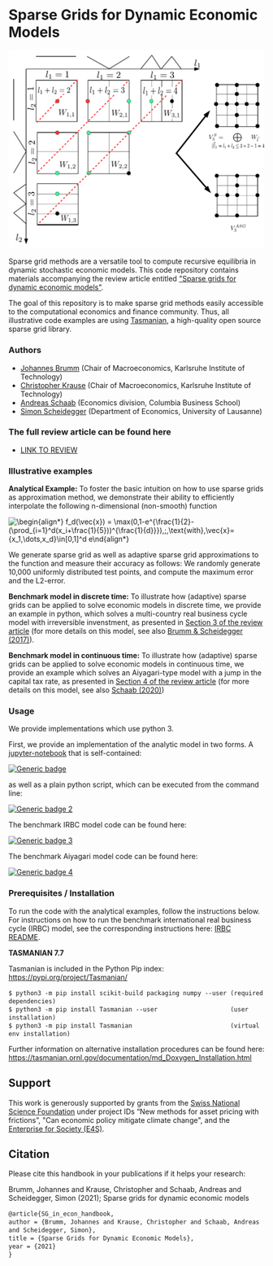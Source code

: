 # Sparse Grids for Dynamic Economic Models

<p align="center">
<img src="screens/ASG.png" width="600px"/>
</p>

Sparse grid methods are a versatile tool to compute recursive equilibria in dynamic stochastic economic models. This code repository contains materials
accompanying the review article entitled ["Sparse grids for dynamic economic models"](TBA). 

The goal of this repository is to make sparse grid methods easily accessible to the computational economics and finance community. 
Thus, all illustrative code examples are using [Tasmanian](https://tasmanian.ornl.gov), a high-quality open source sparse grid library. 

### Authors
* [Johannes Brumm](https://johannesbrumm.com/) (Chair of Macroeconomics, Karlsruhe Institute of Technology)
* [Christopher Krause](https://macro.econ.kit.edu/103_170.php) (Chair of Macroeconomics, Karlsruhe Institute of Technology)
* [Andreas Schaab](https://andreasschaab.com/) (Economics division, Columbia Business School)
* [Simon Scheidegger](https://sites.google.com/site/simonscheidegger/) (Department of Economics, University of Lausanne)

### The full review article can be found here
* [LINK TO REVIEW](TBA)

### Illustrative examples

**Analytical Example:** To foster the basic intuition on how to use sparse grids as approximation method, we demonstrate their ability to efficiently interpolate the following n-dimensional (non-smooth) function

![\begin{align*}
f_d(\vec{x}) = \max(0,1-e^{\frac{1}{2}-(\prod_{i=1}^d(x_i+\frac{1}{5}))^{\frac{1}{d}}}),\;\,\text{with}\,\vec{x}=\{x_1,\dots,x_d\}\in[0,1]^d
e\nd{align*}
](https://render.githubusercontent.com/render/math?math=%5CLarge+%5Cdisplaystyle+%5Cbegin%7Balign%2A%7D%0Af_d%28%5Cvec%7Bx%7D%29+%3D+%5Cmax%280%2C1-e%5E%7B%5Cfrac%7B1%7D%7B2%7D-%28%5Cprod_%7Bi%3D1%7D%5Ed%28x_i%2B%5Cfrac%7B1%7D%7B5%7D%29%29%5E%7B%5Cfrac%7B1%7D%7Bd%7D%7D%7D%29%2C%5C%3B%5C%2C%5Ctext%7Bwith%7D%5C%2C%5Cvec%7Bx%7D%3D%5C%7Bx_1%2C%5Cdots%2Cx_d%5C%7D%5Cin%5B0%2C1%5D%5Ed%0A%5Cend%7Balign%2A%7D%0A)

We generate sparse grid as well as adaptive sparse grid approximations to the function and measure their accuracy as follows: We randomly generate 10,000 uniformly distributed test points, and compute the maximum error and the L2-error.

**Benchmark model in discrete time:** To illustrate how (adaptive) sparse grids can be applied to solve economic models in discrete time, we provide an example in python, which solves a multi-country real business cycle model with irreversible invenstment, as presented in [Section 3 of the review article](TBA) (for more details on this model, see also [Brumm & Scheidegger (2017)](https://onlinelibrary.wiley.com/doi/abs/10.3982/ECTA12216)).

**Benchmark model in continuous time:** To illustrate how (adaptive) sparse grids can be applied to solve economic models in continuous time, we provide an example which solves an Aiyagari-type model with a jump in the capital tax rate, as presented in [Section 4 of the review article](TBA) (for more details on this model, see also [Schaab (2020)](https://scholar.harvard.edu/andreasschaab/publications/micro-and-macro-uncertainty))

### Usage

We provide implementations which use python 3.

First, we provide an implementation of the analytic model in two forms. A [jupyter-notebook](https://jupyter.org/) that is self-contained:

[![Generic badge](https://img.shields.io/badge/jupyter%20nbviewer-ASG-green)](https://nbviewer.jupyter.org/github/SparseGridsForDynamicEcon/SparseGrids_in_econ_handbook/blob/master/Analytical_example/2D_example.ipynb)

as well as a plain python script, which can be executed from the command line:

[![Generic badge 2](https://img.shields.io/badge/analytic-ASG-green)](Analytical_example)


The benchmark IRBC model code can be found here:

[![Generic badge 3](https://img.shields.io/badge/benchmark-IRBC-green)](IRBC_model)


The benchmark Aiyagari model code can be found here:

[![Generic badge 4](https://img.shields.io/badge/benchmark-Aiyagari-green)](TBA)


### Prerequisites / Installation

To run the code with the analytical examples, follow the instructions below. For instructions on how to run the benchmark international real business cycle (IRBC) model, see the corresponding instructions here: [IRBC README](IRBC_model).


**TASMANIAN 7.7**

Tasmanian is included in the Python Pip index: https://pypi.org/project/Tasmanian/

```shell
$ python3 -m pip install scikit-build packaging numpy --user (required dependencies)
$ python3 -m pip install Tasmanian --user                    (user installation)
$ python3 -m pip install Tasmanian                           (virtual env installation) 
```
Further information on alternative installation procedures can be found here: https://tasmanian.ornl.gov/documentation/md_Doxygen_Installation.html

## Support
This work is generously supported by grants from the [Swiss National Science Foundation](https://www.snf.ch) under project IDs “New methods for asset pricing with frictions”, "Can economic policy mitigate climate change", and the [Enterprise for Society (E4S)](https://e4s.center).

## Citation
Please cite this handbook in your publications if it helps your research:

Brumm, Johannes and Krause, Christopher and Schaab, Andreas and Scheidegger, Simon (2021); Sparse grids for dynamic economic models


```
@article{SG_in_econ_handbook,
author = {Brumm, Johannes and Krause, Christopher and Schaab, Andreas and Scheidegger, Simon},
title = {Sparse Grids for Dynamic Economic Models},
year = {2021}
}
```
